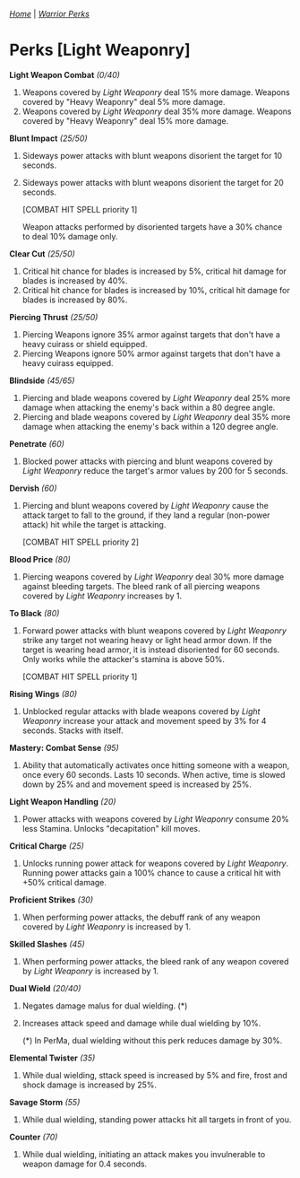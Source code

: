 _[Home](../)_ |
_[Warrior Perks](../warrior)_

# Perks [Light Weaponry]

**Light Weapon Combat** _(0/40)_
1. Weapons covered by _Light Weaponry_ deal 15% more damage. Weapons covered by "Heavy Weaponry" deal 5% more damage.
2. Weapons covered by _Light Weaponry_ deal 35% more damage. Weapons covered by "Heavy Weaponry" deal 15% more damage.

**Blunt Impact** _(25/50)_
1. Sideways power attacks with blunt weapons disorient the target for 10 seconds.
2. Sideways power attacks with blunt weapons disorient the target for 20 seconds.

    [COMBAT HIT SPELL priority 1]

    Weapon attacks performed by disoriented targets have a 30% chance to deal 10% damage only.

**Clear Cut** _(25/50)_
1. Critical hit chance for blades is increased by 5%, critical hit damage for blades is increased by 40%.
2. Critical hit chance for blades is increased by 10%, critical hit damage for blades is increased by 80%.

**Piercing Thrust** _(25/50)_
1. Piercing Weapons ignore 35% armor against targets that don't have a heavy cuirass or shield equipped.
2. Piercing Weapons ignore 50% armor against targets that don't have a heavy cuirass equipped.

**Blindside** _(45/65)_
1. Piercing and blade weapons covered by _Light Weaponry_ deal 25% more damage when attacking the enemy's back within a 80 degree angle.
2. Piercing and blade weapons covered by _Light Weaponry_ deal 35% more damage when attacking the enemy's back within a 120 degree angle.

**Penetrate** _(60)_
1. Blocked power attacks with piercing and blunt weapons covered by _Light Weaponry_ reduce the target's armor values by 200 for 5 seconds.

**Dervish** _(60)_
1. Piercing and blunt weapons covered by _Light Weaponry_ cause the attack target to fall to the ground, if they land a regular (non-power attack) hit while the target is attacking.

    [COMBAT HIT SPELL priority 2]

**Blood Price** _(80)_
1. Piercing weapons covered by _Light Weaponry_ deal 30% more damage against bleeding targets. The bleed rank of all piercing weapons covered by _Light Weaponry_ increases by 1.

**To Black** _(80)_
1. Forward power attacks with blunt weapons covered by _Light Weaponry_ strike any target not wearing heavy or light head armor down. If the target is wearing head armor, it is instead disoriented for 60 seconds. Only works while the attacker's stamina is above 50%.

    [COMBAT HIT SPELL priority 1]

**Rising Wings** _(80)_
1. Unblocked regular attacks with blade weapons covered by _Light Weaponry_ increase your attack and movement speed by 3% for 4 seconds. Stacks with itself.

**Mastery: Combat Sense** _(95)_
1. Ability that automatically activates once hitting someone with a weapon, once every 60 seconds. Lasts 10 seconds. When active, time is slowed down by 25% and and movement speed is increased by 25%.

**Light Weapon Handling** _(20)_
1. Power attacks with weapons covered by _Light Weaponry_ consume 20% less Stamina. Unlocks "decapitation" kill moves.

**Critical Charge** _(25)_
1. Unlocks running power attack for weapons covered by _Light Weaponry_. Running power attacks gain a 100% chance to cause a critical hit with +50% critical damage.

**Proficient Strikes** _(30)_
1. When performing power attacks, the debuff rank of any weapon covered by _Light Weaponry_ is increased by 1.

**Skilled Slashes** _(45)_
1. When performing power attacks, the bleed rank of any weapon covered by _Light Weaponry_ is increased by 1.

**Dual Wield** _(20/40)_
1. Negates damage malus for dual wielding. (*)
2. Increases attack speed and damage while dual wielding by 10%.

    (*) In PerMa, dual wielding without this perk reduces damage by 30%.

**Elemental Twister** _(35)_
1. While dual wielding, sttack speed is increased by 5% and fire, frost and shock damage is increased by 25%.

**Savage Storm** _(55)_
1. While dual wielding, standing power attacks hit all targets in front of you.

**Counter** _(70)_
1. While dual wielding, initiating an attack makes you invulnerable to weapon damage for 0.4 seconds.
